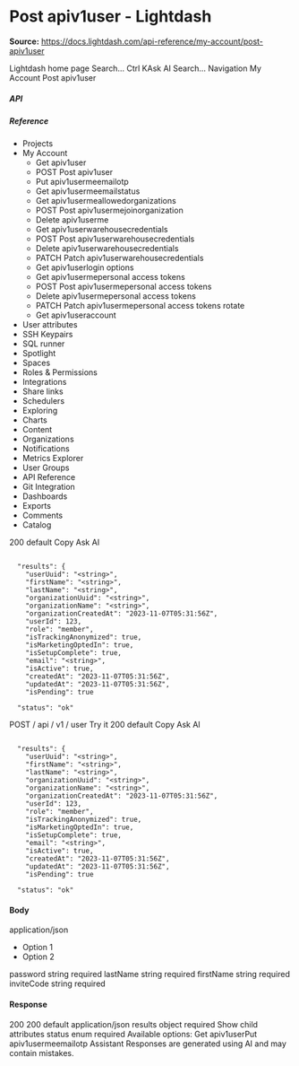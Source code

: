 # Post apiv1user - Lightdash

**Source:** https://docs.lightdash.com/api-reference/my-account/post-apiv1user

Lightdash home page
Search...
Ctrl KAsk AI
Search...
Navigation
My Account
Post apiv1user
##### API


##### Reference
  * Projects
  * My Account
    * Get apiv1user
    * POST
Post apiv1user
    * Put apiv1usermeemailotp
    * Get apiv1usermeemailstatus
    * Get apiv1usermeallowedorganizations
    * POST
Post apiv1usermejoinorganization
    * Delete apiv1userme
    * Get apiv1userwarehousecredentials
    * POST
Post apiv1userwarehousecredentials
    * Delete apiv1userwarehousecredentials
    * PATCH
Patch apiv1userwarehousecredentials
    * Get apiv1userlogin options
    * Get apiv1usermepersonal access tokens
    * POST
Post apiv1usermepersonal access tokens
    * Delete apiv1usermepersonal access tokens
    * PATCH
Patch apiv1usermepersonal access tokens rotate
    * Get apiv1useraccount
  * User attributes
  * SSH Keypairs
  * SQL runner
  * Spotlight
  * Spaces
  * Roles & Permissions
  * Integrations
  * Share links
  * Schedulers
  * Exploring
  * Charts
  * Content
  * Organizations
  * Notifications
  * Metrics Explorer
  * User Groups
  * API Reference
  * Git Integration
  * Dashboards
  * Exports
  * Comments
  * Catalog


200
default
Copy
Ask AI
```

  "results": {
    "userUuid": "<string>",
    "firstName": "<string>",
    "lastName": "<string>",
    "organizationUuid": "<string>",
    "organizationName": "<string>",
    "organizationCreatedAt": "2023-11-07T05:31:56Z",
    "userId": 123,
    "role": "member",
    "isTrackingAnonymized": true,
    "isMarketingOptedIn": true,
    "isSetupComplete": true,
    "email": "<string>",
    "isActive": true,
    "createdAt": "2023-11-07T05:31:56Z",
    "updatedAt": "2023-11-07T05:31:56Z",
    "isPending": true

  "status": "ok"

```

POST
/
api
/
v1
/
user
Try it
200
default
Copy
Ask AI
```

  "results": {
    "userUuid": "<string>",
    "firstName": "<string>",
    "lastName": "<string>",
    "organizationUuid": "<string>",
    "organizationName": "<string>",
    "organizationCreatedAt": "2023-11-07T05:31:56Z",
    "userId": 123,
    "role": "member",
    "isTrackingAnonymized": true,
    "isMarketingOptedIn": true,
    "isSetupComplete": true,
    "email": "<string>",
    "isActive": true,
    "createdAt": "2023-11-07T05:31:56Z",
    "updatedAt": "2023-11-07T05:31:56Z",
    "isPending": true

  "status": "ok"

```

#### Body
application/json
  * Option 1
  * Option 2


password
string
required
lastName
string
required
firstName
string
required
inviteCode
string
required
#### Response
200
200 default
application/json
results
object
required
Show child attributes
status
enum<string>
required
Available options: 
Get apiv1userPut apiv1usermeemailotp
Assistant
Responses are generated using AI and may contain mistakes.


